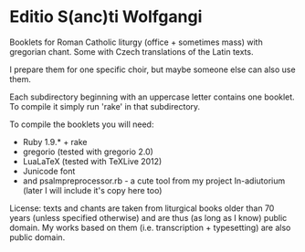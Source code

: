 # Editio S(anc)ti Wolfgangi #

Booklets for Roman Catholic liturgy (office + sometimes mass)
with gregorian chant. Some with Czech translations of the Latin
texts.

I prepare them for one specific choir, but maybe someone else can also
use them.

Each subdirectory beginning with an uppercase letter contains
one booklet. To compile it simply run 'rake' in that subdirectory.

To compile the booklets you will need:
* Ruby 1.9.* + rake
* gregorio (tested with gregorio 2.0)
* LuaLaTeX (tested with TeXLive 2012)
* Junicode font
* and psalmpreprocessor.rb - a cute tool from my project In-adiutorium
  (later I will include it's copy here too)

License: texts and chants are taken from liturgical books older than 70 years
(unless specified otherwise) and are thus (as long as I know) public domain.
My works based on them (i.e. transcription + typesetting) are also public domain.